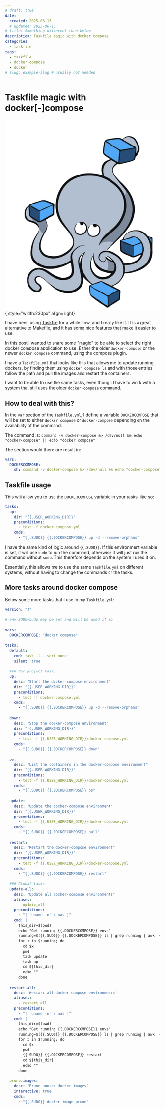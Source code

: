 ```yaml
---
# draft: true
date:
  created: 2025-06-13
  # updated: 2025-06-13
# title: Something different than below
description: Taskfile magic with docker compose
categories:
  - taskfile
tags:
  - taskfile
  - docker-compose
  - docker
# slug: example-slug # usually not needed
---
```


# Taskfile magic with docker[-]compose

![Taskfile magic with docker compose](images/taskfile_magic_docker/taskfile_magic_docker.png){ style="width:230px" align=right}

I have been using [Taskfile](https://taskfile.dev/) for a while now, and I really like it. It is a great alternative to Makefile, and it has some nice features that make it easier to use.

In this post I wanted to share some "magic" to be able to select the right docker compose application to use. Either the older `docker-compose` or the newer `docker compose` command, using the compose plugin.

<!-- more -->

I have a `Taskfile.yml` that looks like this that allows me to update running dockers, by finding them using `docker compose ls` and with those entries follow the path and pull the images and restart the containers.

I want to be able to use the same tasks, even though I have to work with a system that still uses the older `docker-compose` command.

## How to deal with this?

In the `var` section of the `Taskfile.yml`, I define a variable `DOCKERCOMPOSE` that will be set to either `docker compose` or `docker-compose` depending on the availability of the command.

The command is: `command -v docker-compose &> /dev/null && echo "docker-compose" || echo "docker compose"`

The section would therefore result in:

```yaml
vars:
  DOCKERCOMPOSE:
    sh: command -v docker-compose &> /dev/null && echo "docker-compose" || echo "docker compose"
```

## Taskfile usage

This will allow you to use the `DOCKERCOMPOSE` variable in your tasks, like so:

```yaml
tasks:
  up:
    dir: "{{.USER_WORKING_DIR}}"
    preconditions:
      - test -f docker-compose.yml
    cmds:
      - "{{.SUDO}} {{.DOCKERCOMPOSE}} up -d --remove-orphans"
```

I have the same kind of logic around `{{.SUDO}}`. If this environment variable is set, it will use `sudo` to run the command, otherwise it will just run the command without `sudo`. This therefore depends on the system I used it on.

Essentially, this allows me to use the same `Taskfile.yml` on different systems, without having to change the commands or the tasks.

## More tasks around docker compose

Below some more tasks that I use in my `Taskfile.yml`:

```yaml
version: "3"

# env SUDO=sudo may be set and will be used if so

vars:
  DOCKERCOMPOSE: "docker compose"

tasks:
  default:
    cmd: task -l --sort none
    silent: true

  ### Per project tasks
  up:
    desc: "Start the docker-compose environment"
    dir: "{{.USER_WORKING_DIR}}"
    preconditions:
      - test -f docker-compose.yml
    cmds:
      - "{{.SUDO}} {{.DOCKERCOMPOSE}} up -d --remove-orphans"

  down:
    desc: "Stop the docker-compose environment"
    dir: "{{.USER_WORKING_DIR}}"
    preconditions:
      - test -f {{.USER_WORKING_DIR}}/docker-compose.yml
    cmds:
      - "{{.SUDO}} {{.DOCKERCOMPOSE}} down"

  ps:
    desc: "List the containers in the docker-compose environment"
    dir: "{{.USER_WORKING_DIR}}"
    preconditions:
      - test -f {{.USER_WORKING_DIR}}/docker-compose.yml
    cmds:
      - "{{.SUDO}} {{.DOCKERCOMPOSE}} ps"

  update:
    desc: "Update the docker-compose environment"
    dir: "{{.USER_WORKING_DIR}}"
    preconditions:
      - test -f {{.USER_WORKING_DIR}}/docker-compose.yml
    cmds:
      - "{{.SUDO}} {{.DOCKERCOMPOSE}} pull"

  restart:
    desc: "Restart the docker-compose environment"
    dir: "{{.USER_WORKING_DIR}}"
    preconditions:
      - test -f {{.USER_WORKING_DIR}}/docker-compose.yml
    cmds:
      - "{{.SUDO}} {{.DOCKERCOMPOSE}} restart"

  ### Global tasks
  update-all:
    desc: "Update all docker-compose environments"
    aliases:
      - update_all
    preconditions:
      - "[ `uname -n` = nas ]"
    cmd: |
      this_dir=$(pwd)
      echo "Get running {{.DOCKERCOMPOSE}} envs"
      running=$({{.SUDO}} {{.DOCKERCOMPOSE}} ls | grep running | awk '{print $1}')
      for x in $running; do
        cd $x
        pwd
        task update
        task up
        cd ${this_dir}
        echo ""
      done

  restart-all:
    desc: "Restart all docker-compose environments"
    aliases:
      - restart_all
    preconditions:
      - "[ `uname -n` = nas ]"
    cmd: |
      this_dir=$(pwd)
      echo "Get running {{.DOCKERCOMPOSE}} envs"
      running=$({{.SUDO}} {{.DOCKERCOMPOSE}} ls | grep running | awk '{print $1}')
      for x in $running; do
        cd $x
        pwd
        {{.SUDO}} {{.DOCKERCOMPOSE}} restart
        cd ${this_dir}
        echo ""
      done

  prune:images:
    desc: "Prune unused docker images"
    interactive: true
    cmds:
      - "{{.SUDO}} docker image prune"

```
